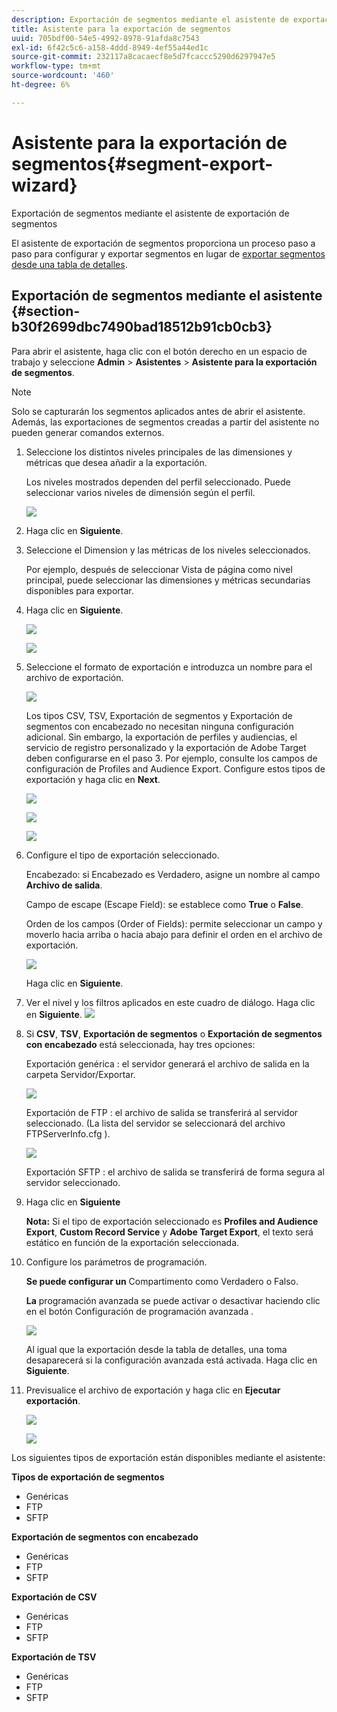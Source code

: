 ```yaml
---
description: Exportación de segmentos mediante el asistente de exportación de segmentos
title: Asistente para la exportación de segmentos
uuid: 705bdf00-54e5-4992-8978-91afda8c7543
exl-id: 6f42c5c6-a158-4ddd-8949-4ef55a44ed1c
source-git-commit: 232117a8cacaecf8e5d7fcaccc5290d6297947e5
workflow-type: tm+mt
source-wordcount: '460'
ht-degree: 6%

---
```


# Asistente para la exportación de segmentos{#segment-export-wizard}

Exportación de segmentos mediante el asistente de exportación de segmentos

El asistente de exportación de segmentos proporciona un proceso paso a paso para configurar y exportar segmentos en lugar de [exportar segmentos desde una tabla de detalles](https://experienceleague.adobe.com/docs/data-workbench/using/client/export-data/c-sgmt-expt.html).

## Exportación de segmentos mediante el asistente {#section-b30f2699dbc7490bad18512b91cb0cb3}

Para abrir el asistente, haga clic con el botón derecho en un espacio de trabajo y seleccione **Admin** > **Asistentes** > **Asistente para la exportación de segmentos**.

>[!NOTE]
>
>Solo se capturarán los segmentos aplicados antes de abrir el asistente. Además, las exportaciones de segmentos creadas a partir del asistente no pueden generar comandos externos.

1. Seleccione los distintos niveles principales de las dimensiones y métricas que desea añadir a la exportación.

   Los niveles mostrados dependen del perfil seleccionado. Puede seleccionar varios niveles de dimensión según el perfil.

   ![](assets/seg_wizard_1.png)

1. Haga clic en **Siguiente**.
1. Seleccione el Dimension y las métricas de los niveles seleccionados.

   Por ejemplo, después de seleccionar Vista de página como nivel principal, puede seleccionar las dimensiones y métricas secundarias disponibles para exportar.

1. Haga clic en **Siguiente**.

   ![](assets/seg_wizard_2.png)

   ![](assets/seg_wizard_2_1.png)

1. Seleccione el formato de exportación e introduzca un nombre para el archivo de exportación.

   ![](assets/seg_wizard_3.png)

   Los tipos CSV, TSV, Exportación de segmentos y Exportación de segmentos con encabezado no necesitan ninguna configuración adicional. Sin embargo, la exportación de perfiles y audiencias, el servicio de registro personalizado y la exportación de Adobe Target deben configurarse en el paso 3. Por ejemplo, consulte los campos de configuración de Profiles and Audience Export. Configure estos tipos de exportación y haga clic en **Next**.

   ![](assets/seg_wizard_3_1.png)

   ![](assets/seg_wizard_3_2.png)

   ![](assets/seg_wizard_3_3.png)

1. Configure el tipo de exportación seleccionado.

   Encabezado: si Encabezado es Verdadero, asigne un nombre al campo **Archivo de salida**.

   Campo de escape (Escape Field): se establece como **True** o **False**.

   Orden de los campos (Order of Fields): permite seleccionar un campo y moverlo hacia arriba o hacia abajo para definir el orden en el archivo de exportación.

   ![](assets/seg_wizard_4.png)

   Haga clic en **Siguiente**.

1. Ver el nivel y los filtros aplicados en este cuadro de diálogo. Haga clic en **Siguiente**. ![](assets/seg_wizard_5.png)

1. Si **CSV**, **TSV**, **Exportación de segmentos** o **Exportación de segmentos con encabezado** está seleccionada, hay tres opciones:

   Exportación genérica : el servidor generará el archivo de salida en la carpeta Servidor/Exportar.

   ![](assets/seg_wizard_6.png)

   Exportación de FTP : el archivo de salida se transferirá al servidor seleccionado. (La lista del servidor se seleccionará del archivo FTPServerInfo.cfg ).

   ![](assets/seg_wizard_6_1.png)

   Exportación SFTP : el archivo de salida se transferirá de forma segura al servidor seleccionado.

1. Haga clic en **Siguiente**

   **Nota:** Si el tipo de exportación seleccionado es  **Profiles and Audience Export**,  **Custom Record Service** y  **Adobe Target Export**, el texto será estático en función de la exportación seleccionada.

1. Configure los parámetros de programación.

   **Se puede configurar un** Compartimento como Verdadero o Falso.

   **La** programación avanzada se puede activar o desactivar haciendo clic en el botón Configuración de programación avanzada .

   ![](assets/seg_wizard_7.png)

   Al igual que la exportación desde la tabla de detalles, una toma desaparecerá si la configuración avanzada está activada. Haga clic en **Siguiente**.

1. Previsualice el archivo de exportación y haga clic en **Ejecutar exportación**.

   ![](assets/seg_wizard_8.png)

   ![](assets/seg_wizard_8_1.png)

Los siguientes tipos de exportación están disponibles mediante el asistente:

**Tipos de exportación de segmentos**

* Genéricas
* FTP
* SFTP

**Exportación de segmentos con encabezado**

* Genéricas
* FTP
* SFTP

**Exportación de CSV**

* Genéricas
* FTP
* SFTP

**Exportación de TSV**

* Genéricas
* FTP
* SFTP
